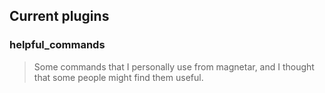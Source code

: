 ## Current plugins

### helpful_commands<br/>

> Some commands that I personally use from magnetar, and I thought that some people might find them useful.
